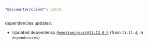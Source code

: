 ```yaml
---
"@accounter/client": patch
---
```

dependencies updates:
  - Updated dependency [`@emotion/react@11.12.0` ↗︎](https://www.npmjs.com/package/@emotion/react/v/11.12.0) (from `11.11.4`, in `dependencies`)
